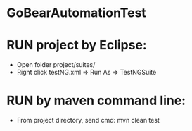 # GoBearAutomationTest
# RUN project by Eclipse:
 - Open folder project/suites/
 - Right click testNG.xml => Run As => TestNGSuite
 
# RUN by maven command line:
 - From project directory, send cmd: mvn clean test
